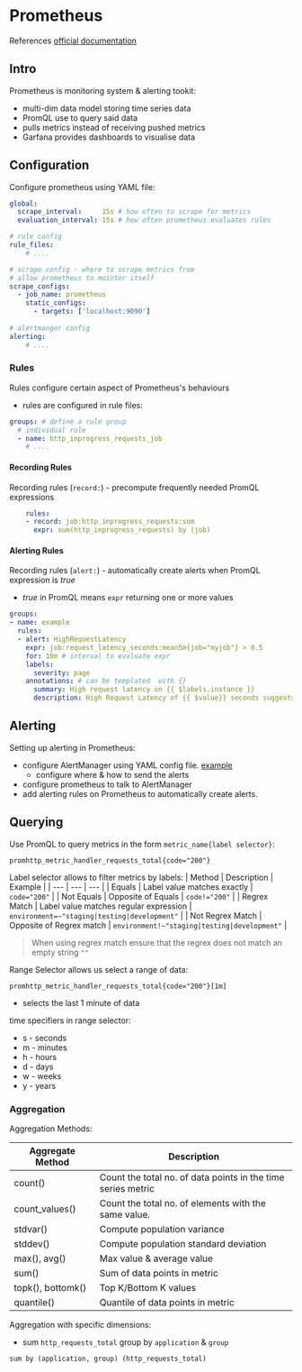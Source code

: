 # Prometheus
References [official documentation](https://prometheus.io/)

## Intro
Prometheus is monitoring system & alerting tookit:
- multi-dim data model storing time series data
- PromQL use to query said data
- pulls metrics instead of receiving pushed metrics
- Garfana provides dashboards to visualise data

## Configuration
Configure prometheus using YAML file:
```yaml
global:
  scrape_interval:     15s # how often to scrape for metrics 
  evaluation_interval: 15s # how often prometheus evaluates rules

# rule config
rule_files:
    # ....

# scrape config - where to scrape metrics from
# allow prometheus to mointor itself
scrape_configs:
  - job_name: prometheus
    static_configs:
      - targets: ['localhost:9090']
    
# alertmanger config
alerting:
    # ....
```

### Rules
Rules configure certain aspect of Prometheus's behaviours
- rules are configured in rule files:
```yaml
groups: # define a rule group
  # individual rule
  - name: http_inprogress_requests_job
    # ....

```

#### Recording Rules
Recording rules (`record:`) - precompute frequently needed PromQL expressions
```yaml
    rules:
    - record: job:http_inprogress_requests:sum
      expr: sum(http_inprogress_requests) by (job)
```

#### Alerting Rules
Recording rules (`alert:`) - automatically create alerts when PromQL expression is _true_
- _true_ in PromQL means `expr` returning one or more values

```yaml
groups:
- name: example
  rules:
  - alert: HighRequestLatency
    expr: job:request_latency_seconds:mean5m{job="myjob"} > 0.5
    for: 10m # interval to evaluate expr
    labels:
      severity: page
    annotations: # can be templated  with {}
      summary: High request latency on {{ $labels.instance }}
      description: High Request Latency of {{ $value}} seconds suggests that {{ $labels.instance }} are overloaded.
```

## Alerting
Setting up alerting in Prometheus:
- configure AlertManager using YAML config file. [example](https://github.com/prometheus/prometheus/blob/release-2.16/config/testdata/conf.good.yml)
    - configure where &amp; how to send the alerts
- configure prometheus to talk to AlertManager
- add alerting rules on Prometheus to automatically create alerts.

## Querying
Use PromQL to query metrics in the form `metric_name{label selector}`:
```promql
promhttp_metric_handler_requests_total{code="200"}
```

Label selector allows to filter metrics by labels:
| Method | Description | Example |
| --- | --- | --- |
| Equals | Label value matches exactly | `code="200"` |
| Not Equals | Opposite of Equals | `code!="200"` |
| Regrex Match | Label value matches regular expression | `environment=~"staging|testing|development"` |
| Not Regrex Match | Opposite of Regrex match | `environment!~"staging|testing|development"` |

> When using regrex match ensure that the regrex does not match an empty string `""`

Range Selector allows us select a range of data:
```promql
promhttp_metric_handler_requests_total{code="200"}[1m]
```
- selects the last 1 minute of data

time specifiers in range selector:
- s - seconds
- m - minutes
- h - hours
- d - days
- w - weeks
- y - years

### Aggregation
Aggregation Methods:

| Aggregate Method | Description |
| --- | --- |
| count() | Count the total no. of data points in the time series metric |
| count_values() | Count the total no. of elements with the same value. |
| stdvar() | Compute population variance |
| stddev() | Compute population standard deviation |
| max(), avg()  | Max value & average value |
| sum() | Sum of data points in metric |
| topk(), bottomk() | Top K/Bottom K values |
| quantile() | Quantile of data points in metric |

Aggregation with specific dimensions:
- sum `http_requests_total` group by `application`  &amp; `group`
```promql
sum by (application, group) (http_requests_total)
```
